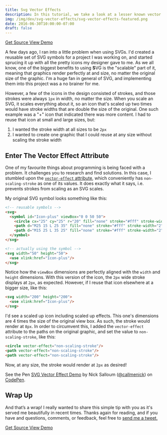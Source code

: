 ```yaml
---
title: Svg Vector Effects
description: In this tutorial, we take a look at a lesser known vector effect SVG attribute that helps us scale SVGs without scaling their strokes.
img: /img/dev/svg-vector-effects/svg-vector-effects-featured.png
date: 2016-06-30T10:00:00-07:00
draft: false
---
```


<div class="ButtonGroup ButtonGroup--gutter-md ButtonGroup--align-center">
  <a href="https://codepen.io/callmenick/pen/jryOjN" class="Button Button--display-inlineBlock Button--appearance-secondary Button--size-sm">
    Get Source
  </a>
  <a href="https://codepen.io/callmenick/full/jryOjN" class="Button Button--display-inlineBlock Button--appearance-secondary Button--size-sm">
    View Demo
  </a>
</div>

A few days ago, I ran into a little problem when using SVGs. I'd created a reusable set of SVG symbols for a project I was working on, and started sprucing it up with all the pretty icons my designer gave to me. As we all know, one of the biggest benefits to using **S**VG is the "scalable" part of it, meaning that graphics render perfectly at and size, no matter the original size of the graphic. I'm a huge fan in general of SVG, and implementing them into this project was a no brainer for me.

However, a few of the icons in the design consisted of strokes, and those strokes were always `1px` in width, no matter the size. When you scale an SVG, it scales everything about it, so an icon that's scaled up two times would have stroke widths that are double the size of the original. One such example was a "+" icon that indicated there was more content. I had to reuse that icon at small and large sizes, but:

1. I wanted the stroke width at all sizes to be `2px`
1. I wanted to create one graphic that I could reuse at any size without scaling the stroke width

## Enter The Vector Effect Attribute

One of my favourite things about programming is being faced with a problem. It challenges you to research and find solutions. In this case, I stumbled upon the [`vector-effect` attribute](https://web.archive.org/web/20170727101027/https://www.w3.org/TR/SVGTiny12/painting.html#VectorEffectProperty), which conveniently has `non-scaling-stroke` as one of its values. It does exactly what it says, i.e. prevents strokes from scaling as an SVG scales.

My original SVG symbol looks something like this:

```html
<!-- reusable symbols -->
<svg>
  <symbol id="Icon-plus" viewBox="0 0 50 50">
    <circle cx="25" cy="25" r="20" fill="none" stroke="#fff" stroke-width="2"/>
    <path d="M25 15 L 25 35" fill="none" stroke="#fff" stroke-width="2" stroke-linecap="round"/>
    <path d="M15 25 L 35 25" fill="none" stroke="#fff" stroke-width="2" stroke-linecap="round"/>
  </symbol>
</svg>

<!-- actually using the symbol -->
<svg width="50" height="50">
  <use xlink:href="Icon-plus"/>
</svg>
```

Notice how the `viewBox` dimensions are perfectly aligned with the `width` and `height` dimensions. With this version of the icon, the `2px` wide stroke displays at `2px`, as expected. However, if I reuse that icon elsewhere at a bigger size, like this:

```html
<svg width="200" height="200">
  <use xlink:href="Icon-plus"/>
</svg>
```

I'd see a scaled up icon including scaled up effects. This one's dimensions are 4 times the size of the original view box. As such, the stroke would render at `8px`. In order to circumvent this, I added the `vector-effect` attribute to the paths on the original graphic, and set the value to `non-scaling-stroke`, like this:

```html
<circle vector-effect="non-scaling-stroke"/>
<path vector-effect="non-scaling-stroke"/>
<path vector-effect="non-scaling-stroke"/>
```

Now, at any size, the stroke would render at `2px` as desired!

<p data-height="400" data-theme-id="light" data-slug-hash="jryOjN" data-default-tab="result" data-user="callmenick" data-embed-version="2" data-pen-title="SVG Vector Effect Demo" data-preview="true" class="codepen">See the Pen <a href="https://codepen.io/callmenick/pen/jryOjN/">SVG Vector Effect Demo</a> by Nick Salloum (<a href="https://codepen.io/callmenick">@callmenick</a>) on <a href="https://codepen.io">CodePen</a>.</p>
<script async src="https://static.codepen.io/assets/embed/ei.js"></script>

## Wrap Up

And that’s a wrap! I really wanted to share this simple tip with you as it's served me beautifully in recent times. Thanks again for reading, and if you have and questions, comments, or feedback, feel free to <a href="http://twitter.com/home?status=@nicksalloum_ I got a question for you!" target="_blank">send me a tweet.</a>

<div class="ButtonGroup ButtonGroup--gutter-md ButtonGroup--align-center">
  <a href="https://codepen.io/callmenick/pen/jryOjN" class="Button Button--display-inlineBlock Button--appearance-secondary Button--size-sm">
    Get Source
  </a>
  <a href="https://codepen.io/callmenick/full/jryOjN" class="Button Button--display-inlineBlock Button--appearance-secondary Button--size-sm">
    View Demo
  </a>
</div>
